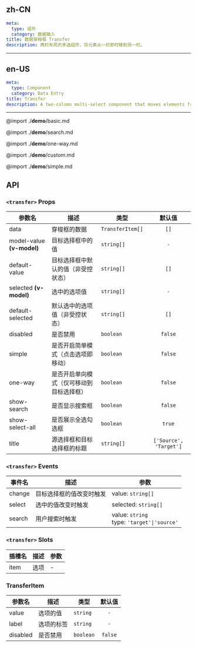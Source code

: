 ## zh-CN
```yaml
meta:
  type: 组件
  category: 数据输入
title: 数据穿梭框 Transfer
description: 两栏布局的多选组件，将元素从一栏即时移到另一栏。
```
---
## en-US
```yaml
meta:
  type: Component
  category: Data Entry
title: Transfer
description: A two-column multi-select component that moves elements from one column to another in real time.
```
---

@import ./__demo__/basic.md

@import ./__demo__/search.md

@import ./__demo__/one-way.md

@import ./__demo__/custom.md

@import ./__demo__/simple.md

## API


### `<transfer>` Props

|参数名|描述|类型|默认值|
|---|---|---|:---:|
|data|穿梭框的数据|`TransferItem[]`|`[]`|
|model-value **(v-model)**|目标选择框中的值|`string[]`|`-`|
|default-value|目标选择框中默认的值（非受控状态）|`string[]`|`[]`|
|selected **(v-model)**|选中的选项值|`string[]`|`-`|
|default-selected|默认选中的选项值（非受控状态）|`string[]`|`[]`|
|disabled|是否禁用|`boolean`|`false`|
|simple|是否开启简单模式（点击选项即移动）|`boolean`|`false`|
|one-way|是否开启单向模式（仅可移动到目标选择框）|`boolean`|`false`|
|show-search|是否显示搜索框|`boolean`|`false`|
|show-select-all|是否展示全选勾选框|`boolean`|`true`|
|title|源选择框和目标选择框的标题|`string[]`|`['Source', 'Target']`|
### `<transfer>` Events

|事件名|描述|参数|
|---|---|---|
|change|目标选择框的值改变时触发|value: `string[]`|
|select|选中的值改变时触发|selected: `string[]`|
|search|用户搜索时触发|value: `string`<br>type: `'target'\|'source'`|
### `<transfer>` Slots

|插槽名|描述|参数|
|---|:---:|---|
|item|选项|-|




### TransferItem

|参数名|描述|类型|默认值|
|---|---|---|:---:|
|value|选项的值|`string`|`-`|
|label|选项的标签|`string`|`-`|
|disabled|是否禁用|`boolean`|`false`|


